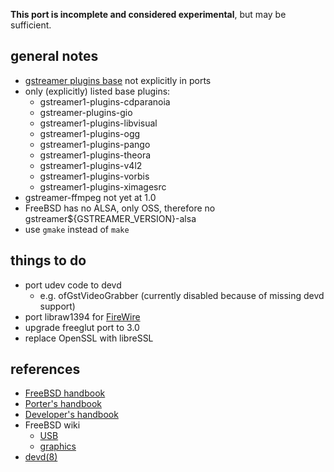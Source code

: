 **This port is incomplete and considered experimental**, but may be sufficient.

general notes
-------------
* [gstreamer plugins base]( http://gstreamer.freedesktop.org/data/doc/gstreamer/head/gst-plugins-base-plugins/html/) not explicitly in ports
* only (explicitly) listed base plugins:
  * gstreamer1-plugins-cdparanoia
  * gstreamer-plugins-gio
  * gstreamer1-plugins-libvisual
  * gstreamer1-plugins-ogg
  * gstreamer1-plugins-pango
  * gstreamer1-plugins-theora
  * gstreamer1-plugins-v4l2
  * gstreamer1-plugins-vorbis
  * gstreamer1-plugins-ximagesrc
* gstreamer-ffmpeg not yet at 1.0
* FreeBSD has no ALSA, only OSS, therefore no gstreamer${GSTREAMER_VERSION}-alsa
* use `gmake` instead of `make`


things to do
------------
* port udev code to devd
  * e.g. ofGstVideoGrabber (currently disabled because of missing devd support)
* port libraw1394 for [FireWire](https://wiki.freebsd.org/FireWire)
* upgrade freeglut port to 3.0
* replace OpenSSL with libreSSL


references
----------
* [FreeBSD handbook](https://www.freebsd.org/doc/en_US.ISO8859-1/books/handbook/)
* [Porter's handbook](https://www.freebsd.org/doc/en_US.ISO8859-1/books/porters-handbook)
* [Developer's handbook](https://www.freebsd.org/doc/en_US.ISO8859-1/books/developers-handbook)
* FreeBSD wiki
  * [USB](https://wiki.freebsd.org/USB)
  * [graphics](https://wiki.freebsd.org/Graphics)
* [devd(8)](https://www.freebsd.org/cgi/man.cgi?query=devd&manpath=FreeBSD+10.1-RELEASE&format=html)
